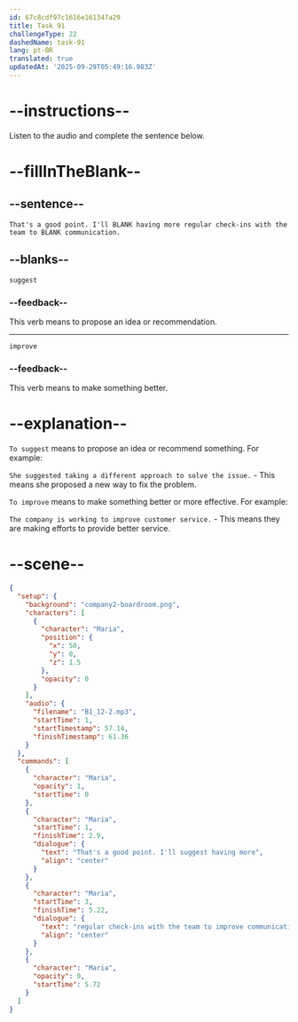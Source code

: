```yaml
---
id: 67c8cdf97c1616e161347a29
title: Task 91
challengeType: 22
dashedName: task-91
lang: pt-BR
translated: true
updatedAt: '2025-09-29T05:49:16.983Z'
---
```


<!-- (Audio) Maria: That's a good point. I'll suggest having more regular check-ins with the team to improve communication. -->

# --instructions--

Listen to the audio and complete the sentence below.  

# --fillInTheBlank--

## --sentence--

`That's a good point. I'll BLANK having more regular check-ins with the team to BLANK communication.`  

## --blanks--

`suggest`  

### --feedback--

This verb means to propose an idea or recommendation.  

---  

`improve`  

### --feedback--

This verb means to make something better.  

# --explanation--

`To suggest` means to propose an idea or recommend something. For example:

`She suggested taking a different approach to solve the issue.` - This means she proposed a new way to fix the problem.

`To improve` means to make something better or more effective. For example:

`The company is working to improve customer service.` - This means they are making efforts to provide better service.

# --scene--

```json
{
  "setup": {
    "background": "company2-boardroom.png",
    "characters": [
      {
        "character": "Maria",
        "position": {
          "x": 50,
          "y": 0,
          "z": 1.5
        },
        "opacity": 0
      }
    ],
    "audio": {
      "filename": "B1_12-2.mp3",
      "startTime": 1,
      "startTimestamp": 57.14,
      "finishTimestamp": 61.36
    }
  },
  "commands": [
    {
      "character": "Maria",
      "opacity": 1,
      "startTime": 0
    },
    {
      "character": "Maria",
      "startTime": 1,
      "finishTime": 2.9,
      "dialogue": {
        "text": "That's a good point. I'll suggest having more",
        "align": "center"
      }
    },
    {
      "character": "Maria",
      "startTime": 3,
      "finishTime": 5.22,
      "dialogue": {
        "text": "regular check-ins with the team to improve communication.",
        "align": "center"
      }
    },
    {
      "character": "Maria",
      "opacity": 0,
      "startTime": 5.72
    }
  ]
}
```
